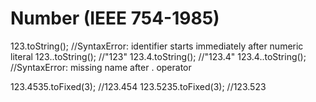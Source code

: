 Number (IEEE 754-1985)
======================

123.toString(); //SyntaxError: identifier starts immediately after numeric literal
123..toString(); //"123"
123.4.toString(); //"123.4"
123.4..toString(); //SyntaxError: missing name after . operator

123.4535.toFixed(3); //123.454
123.5235.toFixed(3); //123.523

